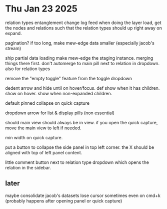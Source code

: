 # Thu Jan 23 2025



relation types entanglement
change log feed
when doing the layer load, get the nodes and relations such that the relation types should up right away on expand. 

pagination? if too long, make mew-edge data smaller (especially jacob's stream)


ship partial data loading
make mew-edge the staging instance. merging things there first. don't automerge to main
pill next to relation in dropdown. also for relation types

remove the "empty toggle" feature from the toggle dropdown


dedent arrow and hide until on hover/focus. def show when it has children. show on hover. show when non-expanded children.

default pinned collapse on quick capture

dropdown arrow for list & display pills (non essential)

should main view should always be in view. if you open the quick capture, move the main view to left if needed.

min width on quick capture.

put a button to collapse the side panel in top left corner. the X should be aligned with top of left panel content.

little comment button next to relation type dropdown which opens the relation in the sidebar.




## later

maybe consolidate jacob's datasets 
lose cursor sometimes even on cmd+k (probably happens after opening panel or quick capture)